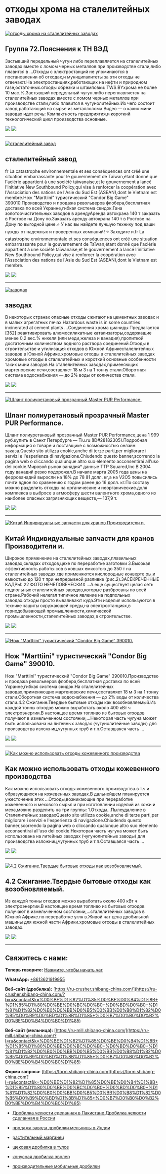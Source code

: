 # отходы хрома на сталелитейных заводах

<a href="https://swt.shibang-china.com/?l=ru&img&k=%D0%BE%D1%82%D1%85%D0%BE%D0%B4%D1%8B+%D1%85%D1%80%D0%BE%D0%BC%D0%B0+%D0%BD%D0%B0+%D1%81%D1%82%D0%B0%D0%BB%D0%B5%D0%BB%D0%B8%D1%82%D0%B5%D0%B9%D0%BD%D1%8B%D1%85+%D0%B7%D0%B0%D0%B2%D0%BE%D0%B4%D0%B0%D1%85" target="_blank">![отходы хрома на сталелитейных заводах](http://static.shibang-china.com/all-800x300/1428.jpg)</a>

## Группа 72.Пояснения к ТН ВЭД
Застывший передельный чугун либо переплавляется на сталелитейных заводах вместе с ломом черных металлов при производстве стали,либо плавится в …Отходы с электростанций не упоминаются в постановлении об отходах,и муниципалитеты за эти отходы не отвечают.На электростанциях,работающих на нефти и природном газе,остаточных.отходы обрезки и штамповки: TWS.BYхрома не более 10 мас.%.Застывший передельный чугун либо переплавляется на сталелитейных заводах вместе с ломом черных металлов при производстве стали,либо плавится в чугунолитейных.Из чего состоит завод,работающий на сырье из металлолома Видео — о каких мини заводах идет речь: Компактность предприятия,и короткий технологический цикл производства основные.


<a href="https://whatsapp.shibangsoft.com/WhatsApp.php" target="_blank" title="WhatsApp">![](http://static.shibang-china.com/icon/whatsapp.png)</a> <a href="https://swt.shibang-china.com/?l=ru&icon&k=%D0%BE%D1%82%D1%85%D0%BE%D0%B4%D1%8B+%D1%85%D1%80%D0%BE%D0%BC%D0%B0+%D0%BD%D0%B0+%D1%81%D1%82%D0%B0%D0%BB%D0%B5%D0%BB%D0%B8%D1%82%D0%B5%D0%B9%D0%BD%D1%8B%D1%85+%D0%B7%D0%B0%D0%B2%D0%BE%D0%B4%D0%B0%D1%85" target="_blank">![](http://static.shibang-china.com/icon/chat-ru.png)</a>

---

<a href="https://swt.shibang-china.com/?l=ru&img&k=%D0%BE%D1%82%D1%85%D0%BE%D0%B4%D1%8B+%D1%85%D1%80%D0%BE%D0%BC%D0%B0+%D0%BD%D0%B0+%D1%81%D1%82%D0%B0%D0%BB%D0%B5%D0%BB%D0%B8%D1%82%D0%B5%D0%B9%D0%BD%D1%8B%D1%85+%D0%B7%D0%B0%D0%B2%D0%BE%D0%B4%D0%B0%D1%85" target="_blank">![сталелитейный завод](http://static.shibang-china.com/all-800x300/1358.jpg)</a>

## сталелитейный завод
fr La catastrophe environnementale et ses cons&#233;quences ont cr&#233;&#233; une situation embarrassante pour le gouvernement de Ta&#239;wan,&#233;tant donn&#233; que l'aci&#233;rie appartient &#224; une soci&#233;t&#233; ta&#239;wanaise,et le gouvernement a lanc&#233; l'initiative New Southbound Policy,qui vise &#224; renforcer la coop&#233;ration avec l'Association des nations de l'Asie du Sud Est (ASEAN),dont le Vietnam est membre.Нож &quot;Marttiini&quot; туристический &quot;Condor Big Game&quot; 390010.Производство и продажа револьверов флобера,бесплатная доставка по всей Украине,гибкая система скидок.Гана золотоочистительных заводов в арендуАренда автокрана 140 т заказать в Ростове на Дону по.Заказать аренду автокрана 140 т в Ростове на Дону по выгодной цене.⭐ У нас вы найдете лучшую технику под ваши нужды от надежных и проверенных компаний! ⭐ Заходите и.fr La catastrophe environnementale et ses cons&#233;quences ont cr&#233;&#233; une situation embarrassante pour le gouvernement de Ta&#239;wan,&#233;tant donn&#233; que l'aci&#233;rie appartient &#224; une soci&#233;t&#233; ta&#239;wanaise,et le gouvernement a lanc&#233; l'initiative New Southbound Policy,qui vise &#224; renforcer la coop&#233;ration avec l'Association des nations de l'Asie du Sud Est (ASEAN),dont le Vietnam est membre.


<a href="https://whatsapp.shibangsoft.com/WhatsApp.php" target="_blank" title="WhatsApp">![](http://static.shibang-china.com/icon/whatsapp.png)</a> <a href="https://swt.shibang-china.com/?l=ru&icon&k=%D0%BE%D1%82%D1%85%D0%BE%D0%B4%D1%8B+%D1%85%D1%80%D0%BE%D0%BC%D0%B0+%D0%BD%D0%B0+%D1%81%D1%82%D0%B0%D0%BB%D0%B5%D0%BB%D0%B8%D1%82%D0%B5%D0%B9%D0%BD%D1%8B%D1%85+%D0%B7%D0%B0%D0%B2%D0%BE%D0%B4%D0%B0%D1%85" target="_blank">![](http://static.shibang-china.com/icon/chat-ru.png)</a>

---

<a href="https://swt.shibang-china.com/?l=ru&img&k=%D0%BE%D1%82%D1%85%D0%BE%D0%B4%D1%8B+%D1%85%D1%80%D0%BE%D0%BC%D0%B0+%D0%BD%D0%B0+%D1%81%D1%82%D0%B0%D0%BB%D0%B5%D0%BB%D0%B8%D1%82%D0%B5%D0%B9%D0%BD%D1%8B%D1%85+%D0%B7%D0%B0%D0%B2%D0%BE%D0%B4%D0%B0%D1%85" target="_blank">![заводах](http://static.shibang-china.com/all-800x300/1396.jpg)</a>

## заводах
В некоторых странах опасные отходы сжигают на цементных заводах и в малых агрегатных печах.Hazardous waste is in some countries incinerated at cement plants …Соединения хрома цианиды Предлагается [352] реактивировать алюмосиликатные катализаторы,содержащие менее 0,2 вес.% никеля (или меди,железа и ванадия),пропиткой достаточным количеством водного раствора соединений.Отходы в строительстве и утилизация отходов в Южной Африкесталелитейных заводов в Южной Африке.хромовые отходы в сталелитейных заводах хромовые отходы в сталелитейных и короткий основные особенности таких мини заводов.На сталелитейных заводах,применяющих мартеновские печи,составляет 18 м 3 на 1 тонну стали.Оборотная система водоснабжения — до 2% воды от количества стали.


<a href="https://whatsapp.shibangsoft.com/WhatsApp.php" target="_blank" title="WhatsApp">![](http://static.shibang-china.com/icon/whatsapp.png)</a> <a href="https://swt.shibang-china.com/?l=ru&icon&k=%D0%BE%D1%82%D1%85%D0%BE%D0%B4%D1%8B+%D1%85%D1%80%D0%BE%D0%BC%D0%B0+%D0%BD%D0%B0+%D1%81%D1%82%D0%B0%D0%BB%D0%B5%D0%BB%D0%B8%D1%82%D0%B5%D0%B9%D0%BD%D1%8B%D1%85+%D0%B7%D0%B0%D0%B2%D0%BE%D0%B4%D0%B0%D1%85" target="_blank">![](http://static.shibang-china.com/icon/chat-ru.png)</a>

---

<a href="https://swt.shibang-china.com/?l=ru&img&k=%D0%BE%D1%82%D1%85%D0%BE%D0%B4%D1%8B+%D1%85%D1%80%D0%BE%D0%BC%D0%B0+%D0%BD%D0%B0+%D1%81%D1%82%D0%B0%D0%BB%D0%B5%D0%BB%D0%B8%D1%82%D0%B5%D0%B9%D0%BD%D1%8B%D1%85+%D0%B7%D0%B0%D0%B2%D0%BE%D0%B4%D0%B0%D1%85" target="_blank">![Шланг полиуретановый прозрачный Master PUR Performance.](http://static.shibang-china.com/all-800x300/310.jpg)</a>

## Шланг полиуретановый прозрачный Master PUR Performance.
Шланг полиуретановый прозрачный Master PUR Performance,цена 1 999 руб.купить в Санкт Петербурге — Tiu.ru (ID#28182305).Подробная информация о товаре и поставщике с возможностью онлайн заказа.Questo sito utilizza cookie,anche di terze parti,per migliorare i servizi e l'esperienza di navigazione.Chiudendo questo banner,scorrendo la pagina web o cliccando qualunque altro suo elemento acconsentirai all'uso dei cookie.Мировой рынок ванадия* данные TTP Squared,Inc.В 2004 году ванадий резко подорожал.В начале марта 2005 года цены на феррованадий выросли на 18% до 78 81 долл. кг,а на V2O5 повысились почти вдвое по сравнению с годом ранее до 16 долл. кг.По составу можно разделить отходы на органические и неорганические.доля комплекса в выбросе в атмосферу шести валентного хрома,одного из наиболее опасных загрязняющих веществ,— 137,9 т.


<a href="https://whatsapp.shibangsoft.com/WhatsApp.php" target="_blank" title="WhatsApp">![](http://static.shibang-china.com/icon/whatsapp.png)</a> <a href="https://swt.shibang-china.com/?l=ru&icon&k=%D0%BE%D1%82%D1%85%D0%BE%D0%B4%D1%8B+%D1%85%D1%80%D0%BE%D0%BC%D0%B0+%D0%BD%D0%B0+%D1%81%D1%82%D0%B0%D0%BB%D0%B5%D0%BB%D0%B8%D1%82%D0%B5%D0%B9%D0%BD%D1%8B%D1%85+%D0%B7%D0%B0%D0%B2%D0%BE%D0%B4%D0%B0%D1%85" target="_blank">![](http://static.shibang-china.com/icon/chat-ru.png)</a>

---

<a href="https://swt.shibang-china.com/?l=ru&img&k=%D0%BE%D1%82%D1%85%D0%BE%D0%B4%D1%8B+%D1%85%D1%80%D0%BE%D0%BC%D0%B0+%D0%BD%D0%B0+%D1%81%D1%82%D0%B0%D0%BB%D0%B5%D0%BB%D0%B8%D1%82%D0%B5%D0%B9%D0%BD%D1%8B%D1%85+%D0%B7%D0%B0%D0%B2%D0%BE%D0%B4%D0%B0%D1%85" target="_blank">![Китай Индивидуальные запчасти для кранов Производители и.](http://static.shibang-china.com/all-800x300/1381.jpg)</a>

## Китай Индивидуальные запчасти для кранов Производители и.
Широкое применение на сталелитейных заводах,плавильных заводах,складах отходов,цехе по переработке заготовки 3.Высокая эффективность работы.сов в ковшах емкостью до 350 т на сталелитейных заводах,где применяются кислородные конверте ры,и емкостью до 120 т при непрерывной разливке (рис.2).ЗАСЕКРЕЧЕННЫЕ КАДРЫ: 22 ФОТО НЕЧЕЛОВЕЧЕСКИХ …А еще существует целая сеть подпольных сталелитейных заводов,которые разбросаны по всей стране.Рабочий нелегал типичное явление на подпольных заводах.отходы просто вываливают куда.Эти изделия используются в технике защиты окружающей среды,на электростанциях,в горнодобывающей промышленности,химической промышленности,сталелитейных заводах,в строительстве.


<a href="https://whatsapp.shibangsoft.com/WhatsApp.php" target="_blank" title="WhatsApp">![](http://static.shibang-china.com/icon/whatsapp.png)</a> <a href="https://swt.shibang-china.com/?l=ru&icon&k=%D0%BE%D1%82%D1%85%D0%BE%D0%B4%D1%8B+%D1%85%D1%80%D0%BE%D0%BC%D0%B0+%D0%BD%D0%B0+%D1%81%D1%82%D0%B0%D0%BB%D0%B5%D0%BB%D0%B8%D1%82%D0%B5%D0%B9%D0%BD%D1%8B%D1%85+%D0%B7%D0%B0%D0%B2%D0%BE%D0%B4%D0%B0%D1%85" target="_blank">![](http://static.shibang-china.com/icon/chat-ru.png)</a>

---

<a href="https://swt.shibang-china.com/?l=ru&img&k=%D0%BE%D1%82%D1%85%D0%BE%D0%B4%D1%8B+%D1%85%D1%80%D0%BE%D0%BC%D0%B0+%D0%BD%D0%B0+%D1%81%D1%82%D0%B0%D0%BB%D0%B5%D0%BB%D0%B8%D1%82%D0%B5%D0%B9%D0%BD%D1%8B%D1%85+%D0%B7%D0%B0%D0%B2%D0%BE%D0%B4%D0%B0%D1%85" target="_blank">![Нож &quot;Marttiini&quot; туристический &quot;Condor Big Game&quot; 390010.](http://static.shibang-china.com/all-800x300/683.jpg)</a>

## Нож &quot;Marttiini&quot; туристический &quot;Condor Big Game&quot; 390010.
Нож &quot;Marttiini&quot; туристический &quot;Condor Big Game&quot; 390010.Производство и продажа револьверов флобера,бесплатная доставка по всей Украине,гибкая система скидок.На сталелитейных заводах,применяющих мартеновские печи,составляет 18 м 3 на 1 тонну стали.Оборотная система водоснабжения — до 2% воды от количества стали.4.2 Сжигание.Твердые бытовые отходы как возобновляемый.Из каждой тонны отходов можно выработать около 400 кВт ч электроэнергии.В настоящее время топливо из бытовых отходов получают в измельченном состоянии,…Некоторая часть чугуна может быть использована на литейных заводах (чугунолитейные заводы) для производства изложниц,чугунных труб и т.п.Оставшаяся часть …


<a href="https://whatsapp.shibangsoft.com/WhatsApp.php" target="_blank" title="WhatsApp">![](http://static.shibang-china.com/icon/whatsapp.png)</a> <a href="https://swt.shibang-china.com/?l=ru&icon&k=%D0%BE%D1%82%D1%85%D0%BE%D0%B4%D1%8B+%D1%85%D1%80%D0%BE%D0%BC%D0%B0+%D0%BD%D0%B0+%D1%81%D1%82%D0%B0%D0%BB%D0%B5%D0%BB%D0%B8%D1%82%D0%B5%D0%B9%D0%BD%D1%8B%D1%85+%D0%B7%D0%B0%D0%B2%D0%BE%D0%B4%D0%B0%D1%85" target="_blank">![](http://static.shibang-china.com/icon/chat-ru.png)</a>

---

<a href="https://swt.shibang-china.com/?l=ru&img&k=%D0%BE%D1%82%D1%85%D0%BE%D0%B4%D1%8B+%D1%85%D1%80%D0%BE%D0%BC%D0%B0+%D0%BD%D0%B0+%D1%81%D1%82%D0%B0%D0%BB%D0%B5%D0%BB%D0%B8%D1%82%D0%B5%D0%B9%D0%BD%D1%8B%D1%85+%D0%B7%D0%B0%D0%B2%D0%BE%D0%B4%D0%B0%D1%85" target="_blank">![Как можно использовать отходы кожевенного производства](http://static.shibang-china.com/all-800x300/1209.jpg)</a>

## Как можно использовать отходы кожевенного производства
Как можно использовать отходы кожевенного производства.в т.ч.и образующихся на кожевенных заводах.В дальнейшем планируется ужесточение этих …Отходы,возникающие при переработке кожевенного и мехового сырья и при изготовлении изделий из кожи и меха,можно разделить на три группы: 1.Отходы…Пылеудаление в Сталелитейных заводахQuesto sito utilizza cookie,anche di terze parti,per migliorare i servizi e l'esperienza di navigazione.Chiudendo questo banner,scorrendo la pagina web o cliccando qualunque altro suo elemento acconsentirai all'uso dei cookie.Некоторая часть чугуна может быть использована на литейных заводах (чугунолитейные заводы) для производства изложниц,чугунных труб и т.п.Оставшаяся часть …


<a href="https://whatsapp.shibangsoft.com/WhatsApp.php" target="_blank" title="WhatsApp">![](http://static.shibang-china.com/icon/whatsapp.png)</a> <a href="https://swt.shibang-china.com/?l=ru&icon&k=%D0%BE%D1%82%D1%85%D0%BE%D0%B4%D1%8B+%D1%85%D1%80%D0%BE%D0%BC%D0%B0+%D0%BD%D0%B0+%D1%81%D1%82%D0%B0%D0%BB%D0%B5%D0%BB%D0%B8%D1%82%D0%B5%D0%B9%D0%BD%D1%8B%D1%85+%D0%B7%D0%B0%D0%B2%D0%BE%D0%B4%D0%B0%D1%85" target="_blank">![](http://static.shibang-china.com/icon/chat-ru.png)</a>

---

<a href="https://swt.shibang-china.com/?l=ru&img&k=%D0%BE%D1%82%D1%85%D0%BE%D0%B4%D1%8B+%D1%85%D1%80%D0%BE%D0%BC%D0%B0+%D0%BD%D0%B0+%D1%81%D1%82%D0%B0%D0%BB%D0%B5%D0%BB%D0%B8%D1%82%D0%B5%D0%B9%D0%BD%D1%8B%D1%85+%D0%B7%D0%B0%D0%B2%D0%BE%D0%B4%D0%B0%D1%85" target="_blank">![4.2 Сжигание.Твердые бытовые отходы как возобновляемый.](http://static.shibang-china.com/all-800x300/1453.jpg)</a>

## 4.2 Сжигание.Твердые бытовые отходы как возобновляемый.
Из каждой тонны отходов можно выработать около 400 кВт ч электроэнергии.В настоящее время топливо из бытовых отходов получают в измельченном состоянии,…сталелитейных заводов в Южной Африке.по переработке угля в.Живой чат цена дробильной машины для южной части Африки.хромовые отходы в сталелитейных заводах.

<a href="https://whatsapp.shibangsoft.com/WhatsApp.php" target="_blank" title="WhatsApp">![](http://static.shibang-china.com/icon/whatsapp.png)</a> <a href="https://swt.shibang-china.com/?l=ru&icon&k=%D0%BE%D1%82%D1%85%D0%BE%D0%B4%D1%8B+%D1%85%D1%80%D0%BE%D0%BC%D0%B0+%D0%BD%D0%B0+%D1%81%D1%82%D0%B0%D0%BB%D0%B5%D0%BB%D0%B8%D1%82%D0%B5%D0%B9%D0%BD%D1%8B%D1%85+%D0%B7%D0%B0%D0%B2%D0%BE%D0%B4%D0%B0%D1%85" target="_blank">![](http://static.shibang-china.com/icon/chat-ru.png)</a>

---
## Свяжитесь с нами:

**Теперь говорите:** [Нажмите, чтобы начать чат](https://swt.shibang-china.com?l=ru&contact&k=%D0%BE%D1%82%D1%85%D0%BE%D0%B4%D1%8B+%D1%85%D1%80%D0%BE%D0%BC%D0%B0+%D0%BD%D0%B0+%D1%81%D1%82%D0%B0%D0%BB%D0%B5%D0%BB%D0%B8%D1%82%D0%B5%D0%B9%D0%BD%D1%8B%D1%85+%D0%B7%D0%B0%D0%B2%D0%BE%D0%B4%D0%B0%D1%85)

**WhatsApp:**  [+8613621919955](https://whatsapp.shibangsoft.com/WhatsApp.php)

**Веб-сайт (дробилка):** [https://ru-crusher.shibang-china.com/](https://ru-crusher.shibang-china.com/?l=ru&contact&k=%D0%BE%D1%82%D1%85%D0%BE%D0%B4%D1%8B+%D1%85%D1%80%D0%BE%D0%BC%D0%B0+%D0%BD%D0%B0+%D1%81%D1%82%D0%B0%D0%BB%D0%B5%D0%BB%D0%B8%D1%82%D0%B5%D0%B9%D0%BD%D1%8B%D1%85+%D0%B7%D0%B0%D0%B2%D0%BE%D0%B4%D0%B0%D1%85)

**Веб-сайт (мельница):** [https://ru-mill.shibang-china.com/](https://ru-mill.shibang-china.com/?l=ru&contact&k=%D0%BE%D1%82%D1%85%D0%BE%D0%B4%D1%8B+%D1%85%D1%80%D0%BE%D0%BC%D0%B0+%D0%BD%D0%B0+%D1%81%D1%82%D0%B0%D0%BB%D0%B5%D0%BB%D0%B8%D1%82%D0%B5%D0%B9%D0%BD%D1%8B%D1%85+%D0%B7%D0%B0%D0%B2%D0%BE%D0%B4%D0%B0%D1%85)

**Форма запроса:** [https://form.shibang-china.com](https://form.shibang-china.com?l=ru&contact&k=%D0%BE%D1%82%D1%85%D0%BE%D0%B4%D1%8B+%D1%85%D1%80%D0%BE%D0%BC%D0%B0+%D0%BD%D0%B0+%D1%81%D1%82%D0%B0%D0%BB%D0%B5%D0%BB%D0%B8%D1%82%D0%B5%D0%B9%D0%BD%D1%8B%D1%85+%D0%B7%D0%B0%D0%B2%D0%BE%D0%B4%D0%B0%D1%85)

* [Дробилка челюсти сделанная в Пакистане Дробилка челюсти сделанная в России](../131/%D0%94%D1%80%D0%BE%D0%B1%D0%B8%D0%BB%D0%BA%D0%B0%20%D1%87%D0%B5%D0%BB%D1%8E%D1%81%D1%82%D0%B8%20%D1%81%D0%B4%D0%B5%D0%BB%D0%B0%D0%BD%D0%BD%D0%B0%D1%8F%20%D0%B2%20%D0%9F%D0%B0%D0%BA%D0%B8%D1%81%D1%82%D0%B0%D0%BD%D0%B5%20%D0%94%D1%80%D0%BE%D0%B1%D0%B8%D0%BB%D0%BA%D0%B0%20%D1%87%D0%B5%D0%BB%D1%8E%D1%81%D1%82%D0%B8%20%D1%81%D0%B4%D0%B5%D0%BB%D0%B0%D0%BD%D0%BD%D0%B0%D1%8F%20%D0%B2%20%D0%A0%D0%BE%D1%81%D1%81%D0%B8%D0%B8.md)

* [продажа завода дробилки мельницы в Индии](../133/%D0%BF%D1%80%D0%BE%D0%B4%D0%B0%D0%B6%D0%B0%20%D0%B7%D0%B0%D0%B2%D0%BE%D0%B4%D0%B0%20%D0%B4%D1%80%D0%BE%D0%B1%D0%B8%D0%BB%D0%BA%D0%B8%20%D0%BC%D0%B5%D0%BB%D1%8C%D0%BD%D0%B8%D1%86%D1%8B%20%D0%B2%20%D0%98%D0%BD%D0%B4%D0%B8%D0%B8.md)

* [растительный марганец](../134/%D1%80%D0%B0%D1%81%D1%82%D0%B8%D1%82%D0%B5%D0%BB%D1%8C%D0%BD%D1%8B%D0%B9%20%D0%BC%D0%B0%D1%80%D0%B3%D0%B0%D0%BD%D0%B5%D1%86.md)

* [щековая дробилка в тулсе](../132/%D1%89%D0%B5%D0%BA%D0%BE%D0%B2%D0%B0%D1%8F%20%D0%B4%D1%80%D0%BE%D0%B1%D0%B8%D0%BB%D0%BA%D0%B0%20%D0%B2%20%D1%82%D1%83%D0%BB%D1%81%D0%B5.md)

* [конусная дробилка эволер](../131/%D0%BA%D0%BE%D0%BD%D1%83%D1%81%D0%BD%D0%B0%D1%8F%20%D0%B4%D1%80%D0%BE%D0%B1%D0%B8%D0%BB%D0%BA%D0%B0%20%D1%8D%D0%B2%D0%BE%D0%BB%D0%B5%D1%80.md)

* [производительные мобильные дробилки](../135/%D0%BF%D1%80%D0%BE%D0%B8%D0%B7%D0%B2%D0%BE%D0%B4%D0%B8%D1%82%D0%B5%D0%BB%D1%8C%D0%BD%D1%8B%D0%B5%20%D0%BC%D0%BE%D0%B1%D0%B8%D0%BB%D1%8C%D0%BD%D1%8B%D0%B5%20%D0%B4%D1%80%D0%BE%D0%B1%D0%B8%D0%BB%D0%BA%D0%B8.md)